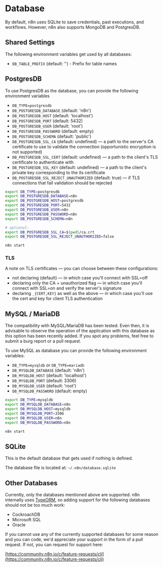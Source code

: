 # Database

By default, n8n uses SQLite to save credentials, past executions, and workflows. However,
n8n also supports MongoDB and PostgresDB.


## Shared Settings

The following environment variables get used by all databases:

 - `DB_TABLE_PREFIX` (default: '') - Prefix for table names

## PostgresDB

To use PostgresDB as the database, you can provide the following environment variables
 - `DB_TYPE=postgresdb`
 - `DB_POSTGRESDB_DATABASE` (default: 'n8n')
 - `DB_POSTGRESDB_HOST` (default: 'localhost')
 - `DB_POSTGRESDB_PORT` (default: 5432)
 - `DB_POSTGRESDB_USER` (default: 'root')
 - `DB_POSTGRESDB_PASSWORD` (default: empty)
 - `DB_POSTGRESDB_SCHEMA` (default: 'public')
 - `DB_POSTGRESDB_SSL_CA` (default: undefined) — a path to the server's CA certificate to use to validate the connection (opportunistic encryption is not supported)
 - `DB_POSTGRESDB_SSL_CERT` (default: undefined) — a path to the client's TLS certificate to authenticate with
 - `DB_POSTGRESDB_SSL_KEY` (default: undefined) — a path to the client's private key corresponding to the its certificate
 - `DB_POSTGRESDB_SSL_REJECT_UNAUTHORIZED` (default: true) — if TLS connections that fail validation should be rejected

```bash
export DB_TYPE=postgresdb
export DB_POSTGRESDB_DATABASE=n8n
export DB_POSTGRESDB_HOST=postgresdb
export DB_POSTGRESDB_PORT=5432
export DB_POSTGRESDB_USER=n8n
export DB_POSTGRESDB_PASSWORD=n8n
export DB_POSTGRESDB_SCHEMA=n8n

# optional:
export DB_POSTGRESDB_SSL_CA=$(pwd)/ca.crt
export DB_POSTGRESDB_SSL_REJECT_UNAUTHORIZED=false

n8n start
```

### TLS

A note on TLS certificates — you can choose between these configurations:

- not declaring (default) — in which case you'll connect with SSL=off
- declaring only the CA + unauthorized flag — in which case you'll connect with SSL=on and verify the server's signature
- declaring `_{CERT,KEY}` as well as the above — in which case you'll use the cert and key for client TLS authentication

## MySQL / MariaDB

The compatibility with MySQL/MariaDB has been tested. Even then, it is advisable to observe the operation of the application with this database as this option has been recently added. If you spot any problems, feel free to submit a burg report or a pull request.

To use MySQL as database you can provide the following environment variables:
 - `DB_TYPE=mysqldb` or `DB_TYPE=mariadb`
 - `DB_MYSQLDB_DATABASE` (default: 'n8n')
 - `DB_MYSQLDB_HOST` (default: 'localhost')
 - `DB_MYSQLDB_PORT` (default: 3306)
 - `DB_MYSQLDB_USER` (default: 'root')
 - `DB_MYSQLDB_PASSWORD` (default: empty)


```bash
export DB_TYPE=mysqldb
export DB_MYSQLDB_DATABASE=n8n
export DB_MYSQLDB_HOST=mysqldb
export DB_MYSQLDB_PORT=3306
export DB_MYSQLDB_USER=n8n
export DB_MYSQLDB_PASSWORD=n8n

n8n start
```

## SQLite

This is the default database that gets used if nothing is defined.

The database file is located at:
`~/.n8n/database.sqlite`


## Other Databases

Currently, only the databases mentioned above are supported. n8n internally uses
[TypeORM](https://typeorm.io), so adding support for the following databases
should not be too much work:

 - CockroachDB
 - Microsoft SQL
 - Oracle

If you cannot use any of the currently supported databases for some reason and
you can code, we'd appreciate your support in the form of a pull request. If not, you can request
for support here:

[https://community.n8n.io/c/feature-requests/cli](https://community.n8n.io/c/feature-requests/cli)
